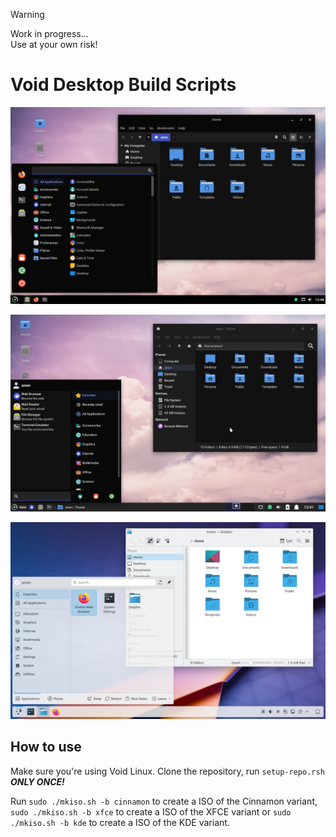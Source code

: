 >[!WARNING]
>Work in progress...<br>
>Use at your own risk!

# Void Desktop Build Scripts

![Cinnamon Desktop](media/cinnamon.png)

![XFCE Desktop](media/xfce.png)

![KDE Desktop](media/kde.png)

## How to use

Make sure you're using Void Linux. Clone the repository, run `setup-repo.rsh` ***ONLY ONCE!***

Run `sudo ./mkiso.sh -b cinnamon` to create a ISO of the Cinnamon variant, `sudo ./mkiso.sh -b xfce` to create a ISO of the XFCE variant or `sudo ./mkiso.sh -b kde` to create a ISO of the KDE variant.

